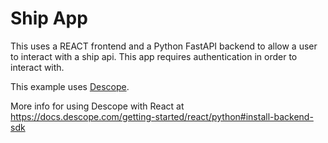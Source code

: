 # Ship App

This uses a REACT frontend and a Python FastAPI backend to allow a user to interact with a ship api. This app requires authentication in order to interact with. 

This example uses [Descope](https://app.descope.com/). 

More info for using Descope with React at https://docs.descope.com/getting-started/react/python#install-backend-sdk

